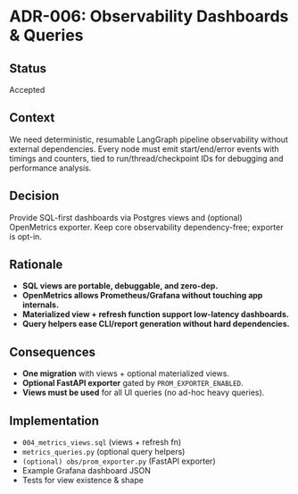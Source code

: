 # ADR-006: Observability Dashboards & Queries

## Status
Accepted

## Context
We need deterministic, resumable LangGraph pipeline observability without external dependencies. Every node must emit start/end/error events with timings and counters, tied to run/thread/checkpoint IDs for debugging and performance analysis.

## Decision
Provide SQL-first dashboards via Postgres views and (optional) OpenMetrics exporter. Keep core observability dependency-free; exporter is opt-in.

## Rationale
- **SQL views are portable, debuggable, and zero-dep.**
- **OpenMetrics allows Prometheus/Grafana without touching app internals.**
- **Materialized view + refresh function support low-latency dashboards.**
- **Query helpers ease CLI/report generation without hard dependencies.**

## Consequences
- **One migration** with views + optional materialized views.
- **Optional FastAPI exporter** gated by `PROM_EXPORTER_ENABLED`.
- **Views must be used** for all UI queries (no ad-hoc heavy queries).

## Implementation
- `004_metrics_views.sql` (views + refresh fn)
- `metrics_queries.py` (optional query helpers)
- `(optional) obs/prom_exporter.py` (FastAPI exporter)
- Example Grafana dashboard JSON
- Tests for view existence & shape

